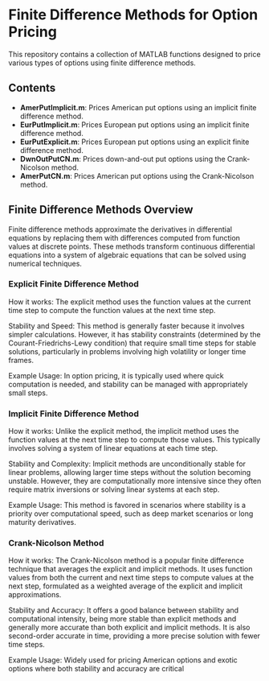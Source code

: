 # Finite Difference Methods for Option Pricing

This repository contains a collection of MATLAB functions designed to price various types of options using finite difference methods.

## Contents

- **AmerPutImplicit.m**: Prices American put options using an implicit finite difference method.
- **EurPutImplicit.m**: Prices European put options using an implicit finite difference method.
- **EurPutExplicit.m**: Prices European put options using an explicit finite difference method.
- **DwnOutPutCN.m**: Prices down-and-out put options using the Crank-Nicolson method.
- **AmerPutCN.m**: Prices American put options using the Crank-Nicolson method.

## Finite Difference Methods Overview

Finite difference methods approximate the derivatives in differential equations by replacing them with differences computed from function values at discrete points. These methods transform continuous differential equations into a system of algebraic equations that can be solved using numerical techniques.

### Explicit Finite Difference Method

How it works: The explicit method uses the function values at the current time step to compute the function values at the next time step.

Stability and Speed: This method is generally faster because it involves simpler calculations. However, it has stability constraints (determined by the Courant-Friedrichs-Lewy condition) that require small time steps for stable solutions, particularly in problems involving high volatility or longer time frames.

Example Usage: In option pricing, it is typically used where quick computation is needed, and stability can be managed with appropriately small steps.

### Implicit Finite Difference Method

How it works: Unlike the explicit method, the implicit method uses the function values at the next time step to compute those values. This typically involves solving a system of linear equations at each time step.

Stability and Complexity: Implicit methods are unconditionally stable for linear problems, allowing larger time steps without the solution becoming unstable. However, they are computationally more intensive since they often require matrix inversions or solving linear systems at each step.

Example Usage: This method is favored in scenarios where stability is a priority over computational speed, such as deep market scenarios or long maturity derivatives.

### Crank-Nicolson Method

How it works: The Crank-Nicolson method is a popular finite difference technique that averages the explicit and implicit methods. It uses function values from both the current and next time steps to compute values at the next step, formulated as a weighted average of the explicit and implicit approximations.

Stability and Accuracy: It offers a good balance between stability and computational intensity, being more stable than explicit methods and generally more accurate than both explicit and implicit methods. It is also second-order accurate in time, providing a more precise solution with fewer time steps.

Example Usage: Widely used for pricing American options and exotic options where both stability and accuracy are critical
